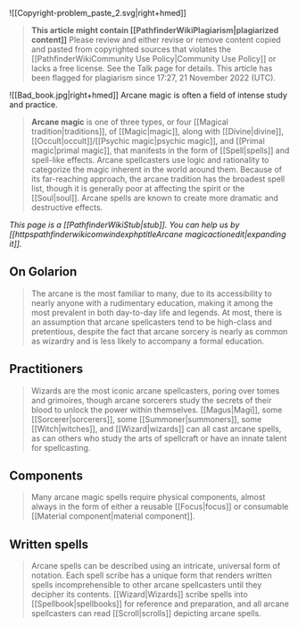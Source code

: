 ![[Copyright-problem_paste_2.svg|right+hmed]] 



> **This article might contain [[PathfinderWikiPlagiarism|plagiarized content]]**
Please review and either revise or remove content copied and pasted from copyrighted sources that violates the [[PathfinderWikiCommunity Use Policy|Community Use Policy]] or lacks a free license. See the Talk page for details.
> This article has been flagged for plagiarism since 17:27, 21 November 2022 (UTC).


![[Bad_book.jpg|right+hmed]] 
 Arcane magic is often a field of intense study and practice.
> **Arcane magic** is one of three types, or four [[Magical tradition|traditions]], of [[Magic|magic]], along with [[Divine|divine]], [[Occult|occult]]/[[Psychic magic|psychic magic]], and [[Primal magic|primal magic]], that manifests in the form of [[Spell|spells]] and spell-like effects. Arcane spellcasters use logic and rationality to categorize the magic inherent in the world around them. Because of its far-reaching approach, the arcane tradition has the broadest spell list, though it is generally poor at affecting the spirit or the [[Soul|soul]]. Arcane spells are known to create more dramatic and destructive effects.



*This page is a [[PathfinderWikiStub|stub]]. You can help us by [[httpspathfinderwikicomwindexphptitleArcane magicactionedit|expanding it]].*



## On Golarion

> The arcane is the most familiar to many, due to its accessibility to nearly anyone with a rudimentary education, making it among the most prevalent in both day-to-day life and legends. At most, there is an assumption that arcane spellcasters tend to be high-class and pretentious, despite the fact that arcane sorcery is nearly as common as wizardry and is less likely to accompany a formal education.


## Practitioners

> Wizards are the most iconic arcane spellcasters, poring over tomes and grimoires, though arcane sorcerers study the secrets of their blood to unlock the power within themselves.
> [[Magus|Magi]], some [[Sorcerer|sorcerers]], some [[Summoner|summoners]], some [[Witch|witches]], and [[Wizard|wizards]] can all cast arcane spells, as can others who study the arts of spellcraft or have an innate talent for spellcasting.


## Components

> Many arcane magic spells require physical components, almost always in the form of either a reusable [[Focus|focus]] or consumable [[Material component|material component]].


## Written spells

> Arcane spells can be described using an intricate, universal form of notation. Each spell scribe has a unique form that renders written spells incomprehensible to other arcane spellcasters until they decipher its contents. [[Wizard|Wizards]] scribe spells into [[Spellbook|spellbooks]] for reference and preparation, and all arcane spellcasters can read [[Scroll|scrolls]] depicting arcane spells.








